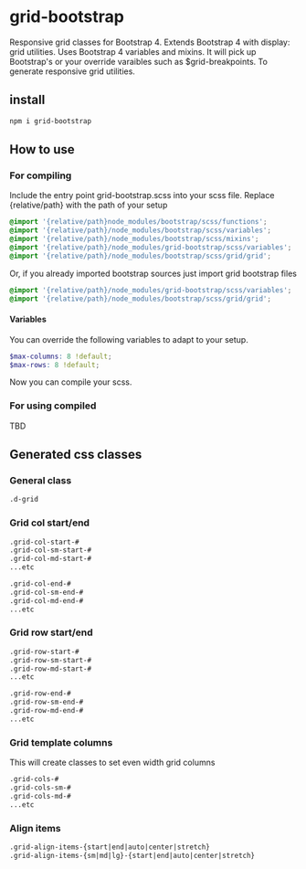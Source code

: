 # grid-bootstrap
Responsive grid classes for Bootstrap 4. Extends Bootstrap 4 with display: grid utilities.
Uses Bootstrap 4 variables and mixins. It will pick up Bootstrap's or your override varaibles such as $grid-breakpoints. To generate responsive grid utilities.

## install

``` bash
npm i grid-bootstrap
```

## How to use

### For compiling
Include the entry point grid-bootstrap.scss into your scss file.
Replace {relative/path} with the path of your setup
```scss
@import '{relative/path}node_modules/bootstrap/scss/functions';
@import '{relative/path}/node_modules/bootstrap/scss/variables';
@import '{relative/path}/node_modules/bootstrap/scss/mixins';
@import '{relative/path}/node_modules/grid-bootstrap/scss/variables';
@import '{relative/path}/node_modules/bootstrap/scss/grid/grid';
```

Or, if you already imported bootstrap sources just import grid bootstrap files
```scss
@import '{relative/path}/node_modules/grid-bootstrap/scss/variables';
@import '{relative/path}/node_modules/bootstrap/scss/grid/grid';
```

#### Variables

You can override the following variables to adapt to your setup.

```scss
$max-columns: 8 !default;
$max-rows: 8 !default;
```

Now you can compile your scss.

### For using compiled

TBD

## Generated css classes

### General class

```html
.d-grid
```

### Grid col start/end

```html
.grid-col-start-#
.grid-col-sm-start-#
.grid-col-md-start-#
...etc
```

```html
.grid-col-end-#
.grid-col-sm-end-#
.grid-col-md-end-#
...etc
```

### Grid row start/end

```html
.grid-row-start-#
.grid-row-sm-start-#
.grid-row-md-start-#
...etc
```

```html
.grid-row-end-#
.grid-row-sm-end-#
.grid-row-md-end-#
...etc
```

### Grid template columns

This will create classes to set even width grid columns

```html
.grid-cols-#
.grid-cols-sm-#
.grid-cols-md-#
...etc
```

### Align items

```html
.grid-align-items-{start|end|auto|center|stretch}
.grid-align-items-{sm|md|lg}-{start|end|auto|center|stretch}
```